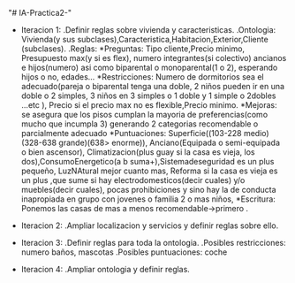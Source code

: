 "# IA-Practica2-" 

- Iteracion 1: 
	.Definir reglas sobre vivienda y caracteristicas.
	.Ontologia: Vivienda(y sus subclases),Caracteristica,Habitacion,Exterior,Cliente (subclases).
	.Reglas:
		*Preguntas: Tipo cliente,Precio minimo, Presupuesto max(y si es flex), numero integrantes(si colectivo) ancianos e 					hijos(numero) asi como biparental o monoparental(1 o 2), esperando hijos o no, edades...
		*Restricciones: Numero de dormitorios sea el adecuado(pareja o biparental tenga una doble, 2 niños pueden ir en una doble o 2 simples, 3 niños en 3 simples o 1 doble y 1 simple o 2dobles ...etc ), Precio si el precio max no es flexible,Precio minimo. 
		*Mejoras: se asegura que los pisos cumplan la mayoria de preferencias(como mucho que incumpla 3) generando 2 categorias recomendable o  parcialmente adecuado
		*Puntuaciones: Superficie((103-228 medio)(328-638 grande)(638> enorme)), Anciano(Equipada o semi-equipada o bien ascensor), Climatizacion(plus guay si la casa es vieja, los dos),ConsumoEnergetico(a b suma+),Sistemadeseguridad es un plus pequeño, LuzNAtural mejor cuanto mas, Reforma si la casa es vieja es un plus ,que sume si hay electrodomesticos(decir cuales) y/o muebles(decir cuales), pocas prohibiciones y sino hay la de conducta inapropiada en  grupo con jovenes o familia 2 o mas niños,
		*Escritura: Ponemos las casas de mas a menos recomendable->primero
	.
	
- Iteracion 2: 
	.Ampliar localizacion y servicios y definir reglas sobre ello.  
- Iteracion 3:
	.Definir reglas para toda la ontologia.
	.Posibles restricciones: numero baños, mascotas
	.Posibles puntuaciones: coche
- Iteracion 4:
	.Ampliar ontologia y definir reglas. 
